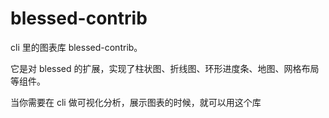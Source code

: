 # blessed-contrib

cli 里的图表库 blessed-contrib。

它是对 blessed 的扩展，实现了柱状图、折线图、环形进度条、地图、网格布局等组件。

当你需要在 cli 做可视化分析，展示图表的时候，就可以用这个库